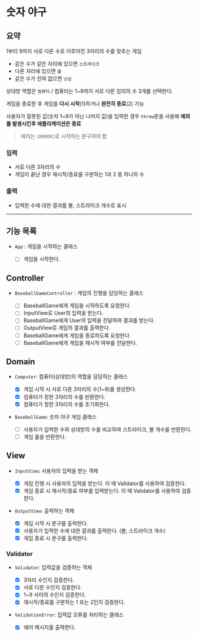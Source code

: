 # 숫자 야구

## 요약

1부터 9까지 서로 다른 수로 이루어진 3자리의 수를 맞추는 게임

- 같은 수가 같은 자리에 있으면 `스트라이크`
- 다른 자리에 있으면 `볼`
- 같은 수가 전혀 없으면 `낫싱`

상대방 역할은 `컴퓨터` / 컴퓨터는 1~9까지 서로 다른 임의의 수 3개를 선택한다.

게임을 종료한 후 게임을 **다시 시작**(1)하거나 **완전히 종료**(2) 가능

사용자가 잘못된 값(숫자 1~9가 아닌 나머지 값)을 입력한 경우 `throw`문을 사용해 **예외를 발생시킨후 애플리케이션은 종료**

> 에러는 `[ERROR]`로 시작하는 문구여야 함

### 입력

- 서로 다른 3자리의 수
- 게임이 끝난 경우 재시작/종료를 구분하는 1과 2 중 하나의 수

### 출력

- 입력한 수에 대한 결과를 볼, 스트라이크 개수로 표시

---

## 기능 목록

- `App` : 게임을 시작하는 클래스

  - [ ] 게임을 시작한다.

## Controller

- `BaseballGameController` : 게임의 진행을 담당하는 클래스

  - [ ] BaseballGame에게 게임을 시작하도록 요청한다.
  - [ ] InputView로 User의 입력을 받는다.
  - [ ] BaseballGame에게 User의 입력을 전달하여 결과를 받는다.
  - [ ] OutputView로 게임의 결과를 출력한다.
  - [ ] BaseballGame에게 게임을 종료하도록 요청한다.
  - [ ] BaseballGame에게 게임을 재시작 여부를 전달한다.

## Domain

- `Computer`: 컴퓨터(상대방)의 역할을 담당하는 클래스

  - [x] 게임 시작 시 서로 다른 3자리의 수(1~9)를 생성한다.
  - [x] 컴퓨터가 정한 3자리의 수를 반환한다.
  - [x] 컴퓨터가 정한 3자리의 수를 초기화한다.

- `BaseballGame`: 숫자 야구 게임 클래스

  - [ ] 사용자가 입력한 수와 상대방의 수를 비교하여 스트라이크, 볼 개수를 반환한다.
  - [ ] 게임 룰을 반환한다.

## View

- `InputView`: 사용자의 입력을 받는 객체

  - [x] 게임 진행 시 사용자의 입력을 받는다. 이 때 Validator를 사용하여 검증한다.
  - [x] 게임 종료 시 재시작/종료 여부를 입력받는다. 이 때 Validator를 사용하여 검증한다.

- `OutputView`: 출력하는 객체

  - [x] 게임 시작 시 문구를 출력한다.
  - [x] 사용자가 입력한 수에 대한 결과를 출력한다. (볼, 스트라이크 개수)
  - [x] 게임 종료 시 문구를 출력한다.

### Validator

- `Validator`: 입력값을 검증하는 객체

  - [x] 3자리 수인지 검증한다.
  - [x] 서로 다른 수인지 검증한다.
  - [x] 1~9 사이의 수인지 검증한다.
  - [x] 재시작/종료를 구분하는 1 또는 2인지 검증한다.

- `ValidationError`: 입력값 오류를 처리하는 클래스

  - [x] 에러 메시지를 출력한다.
